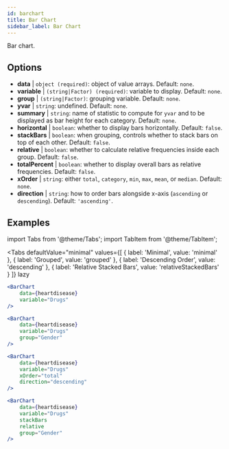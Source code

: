 ```yaml
---
id: barchart
title: Bar Chart
sidebar_label: Bar Chart
---
```


Bar chart.

## Options

* __data__ | `object (required)`: object of value arrays. Default: `none`.
* __variable__ | `(string|Factor) (required)`: variable to display. Default: `none`.
* __group__ | `(string|Factor)`: grouping variable. Default: `none`.
* __yvar__ | `string`: undefined. Default: `none`.
* __summary__ | `string`: name of statistic to compute for `yvar` and to be displayed as bar height for each category. Default: `none`.
* __horizontal__ | `boolean`: whether to display bars horizontally. Default: `false`.
* __stackBars__ | `boolean`: when grouping, controls whether to stack bars on top of each other. Default: `false`.
* __relative__ | `boolean`: whether to calculate relative frequencies inside each group. Default: `false`.
* __totalPercent__ | `boolean`: whether to display overall bars as relative frequencies. Default: `false`.
* __xOrder__ | `string`: either `total`, `category`, `min`, `max`, `mean`, or `median`. Default: `none`.
* __direction__ | `string`: how to order bars alongside x-axis (`ascending` or `descending`). Default: `'ascending'`.


## Examples

import Tabs from '@theme/Tabs';
import TabItem from '@theme/TabItem';

<Tabs
    defaultValue="minimal"
    values={[
        { label: 'Minimal', value: 'minimal' },
        { label: 'Grouped', value: 'grouped' },
        { label: 'Descending Order', value: 'descending' },
        { label: 'Relative Stacked Bars', value: 'relativeStackedBars' }
    ]}
    lazy
>

<TabItem value="minimal">

```jsx live
<BarChart 
    data={heartdisease} 
    variable="Drugs"
/>
```
</TabItem>

<TabItem value="grouped">

```jsx live
<BarChart 
    data={heartdisease} 
    variable="Drugs"
    group="Gender"
/>
```

</TabItem>

<TabItem value="descending">

```jsx live
<BarChart 
    data={heartdisease} 
    variable="Drugs"
    xOrder="total"
    direction="descending"
/>
```
</TabItem>

<TabItem value="relativeStackedBars">

```jsx live
<BarChart 
    data={heartdisease} 
    variable="Drugs"
    stackBars
    relative
    group="Gender"
/>
```
</TabItem>

</Tabs>
